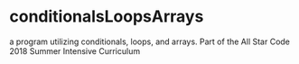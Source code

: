 # conditionalsLoopsArrays
a program utilizing conditionals, loops, and arrays. Part of the All Star Code 2018 Summer Intensive Curriculum
